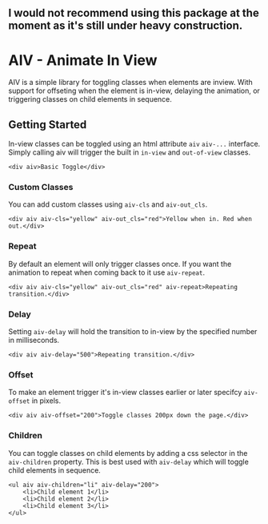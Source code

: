 ## I would not recommend using this package at the moment as it's still under heavy construction.

# AIV - Animate In View

AIV is a simple library for toggling classes when elements are inview. With support for offseting when the element is in-view, delaying the animation, or triggering classes on child elements in sequence.

## Getting Started

In-view classes can be toggled using an html attribute `aiv` `aiv-...` interface. Simply calling aiv will trigger the built in `in-view` and `out-of-view` classes.

```
<div aiv>Basic Toggle</div>
```

### Custom Classes

You can add custom classes using `aiv-cls` and `aiv-out_cls`.

```
<div aiv aiv-cls="yellow" aiv-out_cls="red">Yellow when in. Red when out.</div>
```

### Repeat

By default an element will only trigger classes once. If you want the animation to repeat when coming back to it use `aiv-repeat`.

```
<div aiv aiv-cls="yellow" aiv-out_cls="red" aiv-repeat>Repeating transition.</div>
```

### Delay

Setting `aiv-delay` will hold the transition to in-view by the specified number in milliseconds.

```
<div aiv aiv-delay="500">Repeating transition.</div>
```

### Offset

To make an element trigger it's in-view classes earlier or later specifcy `aiv-offset` in pixels.

```
<div aiv aiv-offset="200">Toggle classes 200px down the page.</div>
```

### Children

You can toggle classes on child elements by adding a css selector in the `aiv-children` property. This is best used with `aiv-delay` which will toggle child elements in sequence.

```
<ul aiv aiv-children="li" aiv-delay="200">
	<li>Child element 1</li>
	<li>Child element 2</li>
	<li>Child element 3</li>
</ul>
```

